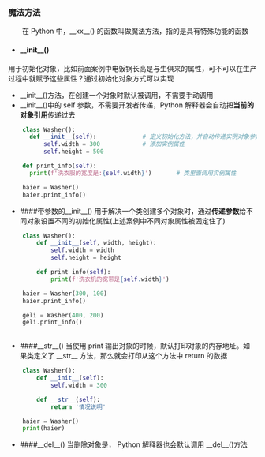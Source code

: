 ### 魔法方法
 &emsp;&emsp;在 Python 中，\_\_xx\_\_() 的函数叫做魔法方法，指的是具有特殊功能的函数
 
*  #### \_\_init__()
用于初始化对象，比如前面案例中电饭锅长高是与生俱来的属性，可不可以在生产过程中就赋予这些属性？通过初始化对象方式可以实现
  *  \_\_init__()方法，在创建一个对象时默认被调用，不需要手动调用
  *  \_\_init__()中的 self 参数，不需要开发者传递，Python 解释器会自动把**当前的对象引用**传递过去
  
```python
    class Washer():
      def __init__(self):             # 定义初始化方法，并自动传递实例对象参数 self
          self.width = 300            # 添加实例属性
          self.height = 500

    def print_info(self):
      print(f'洗衣服的宽度是:{self.width}')       # 类里面调用实例属性

    haier = Washer()
    haier.print_info()
```
  
* ####带参数的\_\_init__()
用于解决一个类创建多个对象时，通过**传递参数**给不同对象设置不同的初始化属性(上述案例中不同对象属性被固定住了)

```python
    class Washer():
        def __init__(self, width, height):
            self.width = width
            self.height = height

        def print_info(self):
            print(f'洗衣机的宽带是{self.width}')

    haier = Washer(300, 100)
    haier.print_info()

    geli = Washer(400, 200)
    geli.print_info()
      
```

* ####\_\_str__()
当使用 print 输出对象的时候，默认打印对象的内存地址。如果类定义了 \_\_str__ 方法，那么就会打印从这个方法中 return 的数据



```python
    class Washer():
        def __init__(self):
            self.width = 300

        def __str__(self):
            return '情况说明'

    haier = Washer()
    print(haier)

```

* ####\_\_del__()
当删除对象是， Python 解释器也会默认调用 \_\_del__()方法











